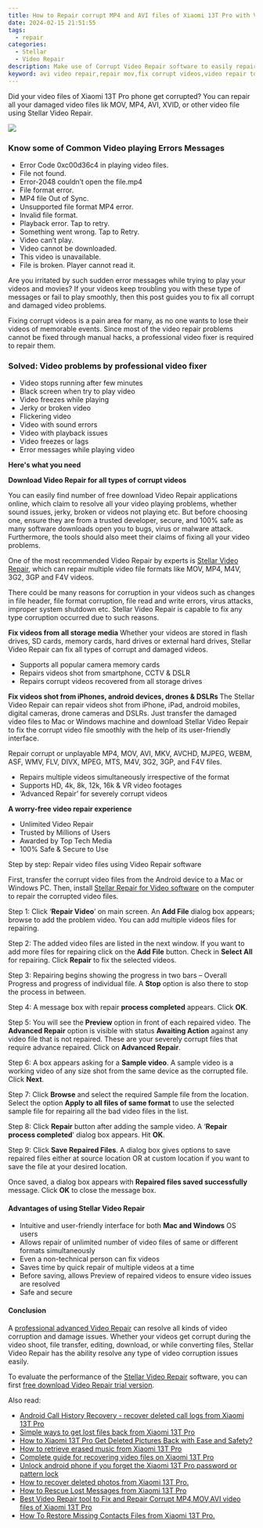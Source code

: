```yaml
---
title: How to Repair corrupt MP4 and AVI files of Xiaomi 13T Pro with Video Repair Utility on Mac?
date: 2024-02-15 21:51:55
tags: 
  - repair
categories: 
  - Stellar
  - Video Repair
description: Make use of Corrupt Video Repair software to easily repair any of the video file with Xiaomi 13T Pro phone; it requires just few steps to repair any of the damaged or corrupted video files.
keyword: avi video repair,repair mov,fix corrupt videos,video repair tool for windows,best video repair software,free video repair software
---
```


<div class="atpl-content atpl-for-stellar-video-repair mobile-video-repair">

<div class="atpl-post-description-part-1">
<div class="tpl-content-sub-paragraph-content">  <p>Did your video files of Xiaomi 13T Pro phone get corrupted? You can repair all your damaged video files lik MOV, MP4, AVI, XVID, or other video file using Stellar Video Repair.  </p></div>
</div>

<img src="https://img0mobiles.techidaily.com/images/best-assets/devices/xiaomi/xiaomi-13t-pro/1.jpg" class="atpl-imgstyle"/>

<div class="atpl-post-description-part-2">
<div class="tpl-content-sub-paragraph-content"><p><h3>Know some of Common Video playing Errors Messages</h3><ul>  <li>Error Code 0xc00d36c4 in playing video files.</li>  <li>File not found.</li>  <li>Error-2048 couldn’t open the file.mp4</li>  <li>File format error.</li>  <li>MP4 file Out of Sync.</li>  <li>Unsupported file format MP4 error.</li>  <li>Invalid file format.</li>  <li>Playback error. Tap to retry.</li>  <li>Something went wrong. Tap to Retry.</li>  <li>Video can’t play.</li>  <li>Video cannot be downloaded.</li>  <li>This video is unavailable.</li>  <li>File is broken. Player cannot read it.</li></ul>Are you irritated by such sudden error messages while trying to play your videos and movies? If your videos keep troubling you with these type of messages or fail to play smoothly, then this post guides you to fix all corrupt and damaged video problems.Fixing corrupt videos is a pain area for many, as no one wants to lose their videos of memorable events. Since most of the video repair problems cannot be fixed through manual hacks, a professional video fixer is required to repair them.<h3>Solved: Video problems by professional video fixer</h3><ul>  <li>Video stops running after few minutes</li>  <li>Black screen when try to play video</li>  <li>Video freezes while playing</li>  <li>Jerky or broken video</li>  <li>Flickering video</li>  <li>Video with sound errors</li>  <li>Video with playback issues</li>  <li>Video freezes or lags</li>  <li>Error messages while playing video</li></ul></p></div>
</div>

<strong>Here's what you need</strong>
<div class="tpl-content-sub-paragraph-content">

<strong>Download Video Repair for all types of corrupt videos</strong>
<p>
You can easily find number of free download Video Repair applications online, which claim to resolve all your video playing problems, whether sound issues, jerky, broken or videos not playing etc. But before choosing one, ensure they are from a trusted developer, secure, and 100% safe as many software downloads open you to bugs, virus or malware attack. Furthermore, the tools should also meet their claims of fixing all your video problems.

One of the most recommended Video Repair by experts is <a href="https://tools.techidaily.com/stellar-video-repair/" target="_blank" rel="noopener">Stellar Video Repair</a>, which can repair multiple video file formats like MOV, MP4, M4V, 3G2, 3GP and F4V videos.

There could be many reasons for corruption in your videos such as changes in file header, file format corruption, file read and write errors, virus attacks, improper system shutdown etc. Stellar Video Repair is capable to fix any type corruption occurred due to such reasons.

</p>
</div>



<div class="tpl-content-sub-paragraph-content">
<p>
<strong>Fix videos from all storage media</strong>
Whether your videos are stored in flash drives, SD cards, memory cards, hard drives or external hard drives, Stellar Video Repair can fix all types of corrupt and damaged videos.


- Supports all popular camera memory cards
- Repairs videos shot from smartphone, CCTV & DSLR
- Repairs corrupt videos recovered from all storage drives


<strong>Fix videos shot from iPhones, android devices, drones & DSLRs </strong>
The Stellar Video Repair can repair videos shot from iPhone, iPad, android mobiles, digital cameras, drone cameras and DSLRs. Just transfer the damaged video files to Mac or Windows machine and download Stellar Video Repair to fix the corrupt video file smoothly with the help of its user-friendly interface.


Repair corrupt or unplayable MP4, MOV, AVI, MKV, AVCHD, MJPEG, WEBM, ASF, WMV, FLV, DIVX, MPEG, MTS, M4V, 3G2, 3GP, and F4V files.

- Repairs multiple videos simultaneously irrespective of the format
- Supports HD, 4k, 8k, 12k, 16k & VR video footages
- ‘Advanced Repair’ for severely corrupt videos

**A worry-free video repair experience**

- Unlimited Video Repair
- Trusted by Millions of Users
- Awarded by Top Tech Media
- 100% Safe & Secure to Use


</p>
</div>

<div class="atpl-step-part-style">Step by step: Repair video files using Video Repair software</div>

First, transfer the corrupt video files from the Android device to a Mac or Windows PC. Then, install <a href="https://tools.techidaily.com/stellar-video-repair/" target="_blank" rel="noopener">Stellar Repair for Video software</a> on the computer to repair the corrupted video files.

<span class="atpl-stepstyle-a"><span>Step 1: </span></span> Click ‘<strong>Repair Video</strong>’ on main screen. An <strong>Add File</strong> dialog box appears; browse to add the problem video. You can add multiple videos files for repairing.
<img src="https://tools.techidaily.com/images/apps/stellar/stellar-repair-for-video/solutions/common/main-screen.jpg"  alt="" />

<span class="atpl-stepstyle-a"><span>Step 2: </span></span> The added video files are listed in the next window. If you want to add more files for repairing click on the <strong>Add File</strong> button. Check in <strong>Select All</strong> for repairing. Click <strong>Repair</strong> to fix the selected videos.
<img src="https://tools.techidaily.com/images/apps/stellar/stellar-repair-for-video/solutions/common/video-file-listed.jpg"  alt="" />

<span class="atpl-stepstyle-a"><span>Step 3: </span></span> Repairing begins showing the progress in two bars – Overall Progress and progress of individual file. A <strong>Stop</strong> option is also there to stop the process in between.
<img src="https://tools.techidaily.com/images/apps/stellar/stellar-repair-for-video/solutions/common/video-file-fixing.jpg"  alt="" />

<span class="atpl-stepstyle-a"><span>Step 4: </span></span> A message box with repair <strong>process completed</strong> appears. Click <strong>OK</strong>.
<img src="https://tools.techidaily.com/images/apps/stellar/stellar-repair-for-video/solutions/common/repair-process-completed.jpg"  alt="" />

<span class="atpl-stepstyle-a"><span>Step 5: </span></span> You will see the <strong>Preview</strong> option in front of each repaired video. The <strong>Advanced Repair</strong> option is visible with status <strong>Awaiting Action</strong> against any video file that is not repaired. These are your severely corrupt files that require advance repaired. Click on <strong>Advanced Repair</strong>.
<img src="https://tools.techidaily.com/images/apps/stellar/stellar-repair-for-video/solutions/common/advanced-repair-screen.png"  alt="" />

<span class="atpl-stepstyle-a"><span>Step 6: </span></span> A box appears asking for a <strong>Sample video</strong>. A sample video is a working video of any size shot from the same device as the corrupted file. Click <strong>Next</strong>.
<img src="https://tools.techidaily.com/images/apps/stellar/stellar-repair-for-video/solutions/common/sample-video.jpg"  alt="" />

<span class="atpl-stepstyle-a"><span>Step 7: </span></span> Click <strong>Browse</strong> and select the required Sample file from the location. Select the option <strong>Apply to all files of same format</strong> to use the selected sample file for repairing all the bad video files in the list.
<img src="https://tools.techidaily.com/images/apps/stellar/stellar-repair-for-video/solutions/common/add-sample-video.png"  alt="" />

<span class="atpl-stepstyle-a"><span>Step 8: </span></span> Click <strong>Repair</strong> button after adding the sample video. A ‘<strong>Repair process completed</strong>’ dialog box appears. Hit <strong>OK</strong>.
<img src="https://tools.techidaily.com/images/apps/stellar/stellar-repair-for-video/solutions/common/video-file-repaired-success.png"  alt="" />

<span class="atpl-stepstyle-a"><span>Step 9: </span></span> Click <strong>Save Repaired Files</strong>. A dialog box gives options to save repaired files either at source location OR at custom location if you want to save the file at your desired location.
<img src="https://tools.techidaily.com/images/apps/stellar/stellar-repair-for-video/solutions/common/save-repaired-files.jpg"  alt="" />

Once saved, a dialog box appears with <strong>Repaired files saved successfully</strong> message. Click <strong>OK</strong> to close the message box.


<h4>Advantages of using Stellar Video Repair</h4>
<ul>
  <li>Intuitive and user-friendly interface for both <strong>Mac and Windows</strong> OS users</li>
  <li>Allows repair of unlimited number of video files of same or different formats simultaneously</li>
  <li>Even a non-technical person can fix videos</li>
  <li>Saves time by quick repair of multiple videos at a time</li>
  <li>Before saving, allows Preview of repaired videos to ensure video issues are resolved</li>
  <li>Safe and secure</li>
</ul>

<h4>Conclusion</h4>

A <a href="https://tools.techidaily.com/stellar-video-repair/" target="_blank" rel="noopener">professional advanced Video Repair</a> can resolve all kinds of video corruption and damage issues. Whether your videos get corrupt during the video shoot, file transfer, editing, download, or while converting files, Stellar Video Repair has the ability resolve any type of video corruption issues easily.

To evaluate the performance of the <a href="https://tools.techidaily.com/stellar-video-repair/" target="_blank" rel="noopener">Stellar Video Repair</a> software, you can first <a href="https://tools.techidaily.com/stellar-video-repair/" target="_blank" rel="noopener">free download Video Repair trial version</a>.

<span class="atpl-alsoreadstyle">Also read:</span>
<div><ul>
<li><a href="/android-call-history-recovery-recover-deleted-call-logs-from-xiaomi-13t-pro-by-fonelab-android-recover-call-logs/" target="_blank" rel="noopener"><u>Android Call History Recovery - recover deleted call logs from Xiaomi 13T Pro</u></a></li>
<li><a href="/simple-ways-to-get-lost-files-back-from-xiaomi-13t-pro-by-fonelab-android-recover-data/" target="_blank" rel="noopener"><u>Simple ways to get lost files back from Xiaomi 13T Pro</u></a></li>
<li><a href="/how-to-xiaomi-13t-pro-get-deleted-pictures-back-with-ease-and-safety-by-fonelab-android-recover-pictures/" target="_blank" rel="noopener"><u>How to Xiaomi 13T Pro Get Deleted Pictures Back with Ease and Safety?</u></a></li>
<li><a href="/how-to-retrieve-erased-music-from-xiaomi-13t-pro-by-fonelab-android-recover-music/" target="_blank" rel="noopener"><u>How to retrieve erased music from Xiaomi 13T Pro</u></a></li>
<li><a href="/complete-guide-for-recovering-video-files-on-xiaomi-13t-pro-by-fonelab-android-recover-video/" target="_blank" rel="noopener"><u>Complete guide for recovering video files on Xiaomi 13T Pro</u></a></li>
<li><a href="/unlock-android-phone-if-you-forget-the-xiaomi-13t-pro-password-or-pattern-lock-by-drfone-android-unlock-android-unlock/" target="_blank" rel="noopener"><u>Unlock android phone if you forget the Xiaomi 13T Pro password or pattern lock</u></a></li>
<li><a href="/how-to-recover-deleted-photos-from-xiaomi-13t-pro-by-fonelab-android-recover-photos/" target="_blank" rel="noopener"><u>How to recover deleted photos from Xiaomi 13T Pro.</u></a></li>
<li><a href="/how-to-rescue-lost-messages-from-xiaomi-13t-pro-by-fonelab-android-recover-messages/" target="_blank" rel="noopener"><u>How to Rescue Lost Messages from Xiaomi 13T Pro</u></a></li>
<li><a href="/best-video-repair-tool-to-fix-and-repair-corrupt-mp4-mov-avi-video-files-of-xiaomi-13t-pro-by-stellar-video-repair-mobile-video-repair/" target="_blank" rel="noopener"><u>Best Video Repair tool to Fix and Repair Corrupt MP4,MOV,AVI video files of Xiaomi 13T Pro</u></a></li>
<li><a href="/how-to-restore-missing-contacts-files-from-xiaomi-13t-pro-by-fonelab-android-recover-contacts/" target="_blank" rel="noopener"><u>How To  Restore Missing Contacts Files from Xiaomi 13T Pro.</u></a></li>
</ul></div>

<ins class="adsbygoogle"
     style="display:block"
     data-ad-client="ca-pub-7571918770474297"
     data-ad-slot="8358498916"
     data-ad-format="auto"
     data-full-width-responsive="true"></ins>
     
</div>
